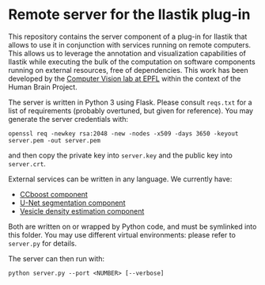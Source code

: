 # Remote server for the Ilastik plug-in

This repository contains the server component of a plug-in for Ilastik that
allows to use it in conjunction with services running on remote computers.
This allows us to leverage the annotation and visualization capabilities of
Ilastik while executing the bulk of the computation on software components
running on external resources, free of dependencies. This work has been
developed by the [Computer Vision lab at EPFL](https://cvlab.epfl.ch) within
the context of the Human Brain Project.

The server is written in Python 3 using Flask. Please consult `reqs.txt` for a
list of requirements (probably overtuned, but given for reference). You may
generate the server credentials with:
```
openssl req -newkey rsa:2048 -new -nodes -x509 -days 3650 -keyout server.pem -out server.pem
```
and then copy the private key into `server.key` and the public key into
`server.crt`.

External services can be written in any language. We currently have:
* [CCboost component](https://github.com/etrulls/ccboost-service)
* [U-Net segmentation component](https://github.com/etrulls/unet-service)
* [Vesicle density estimation component](https://github.com/etrulls/density-service)

Both are written on or wrapped by Python code, and must be symlinked into this
folder. You may use different virtual environments: please refer to `server.py`
for details.

The server can then run with:
```
python server.py --port <NUMBER> [--verbose]
```
